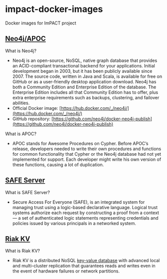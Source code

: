 # impact-docker-images

Docker images for ImPACT project


## [Neo4j/APOC](neo4j)

What is Neo4j?

- Neo4j is an open-source, NoSQL, native graph database that provides an ACID-compliant transactional backend for your applications. Initial development began in 2003, but it has been publicly available since 2007. The source code, written in Java and Scala, is available for free on GitHub or as a user-friendly desktop application download. Neo4j has both a Community Edition and Enterprise Edition of the database. The Enterprise Edition includes all that Community Edition has to offer, plus extra enterprise requirements such as backups, clustering, and failover abilities.
- Official Docker image: [https://hub.docker.com/_/neo4j/](https://hub.docker.com/_/neo4j/)
- GitHub repository: [https://github.com/neo4j/docker-neo4j-publish](https://github.com/neo4j/docker-neo4j-publish)

What is APOC?

- APOC stands for Awesome Procedures on Cypher. Before APOC’s release, developers needed to write their own procedures and functions for common functionality that Cypher or the Neo4j database had not yet implemented for support. Each developer might write his own version of these functions, causing a lot of duplication.

## [SAFE Server](safe-server)

What is SAFE Server?

- Secure Access For Everyone (SAFE), is an integrated system for managing trust using a logic-based declarative language. Logical trust systems authorize each request by constructing a proof from a context — a set of authenticated logic statements representing credentials and policies issued by various principals in a networked system.

## [Riak KV](riak-for-safe)

What is Riak KV?

- Riak KV is a distributed NoSQL [key-value database](https://riak.com/resources/key-value-databases/index.html?p=12513.html) with advanced local and multi-cluster replication that guarantees reads and writes even in the event of hardware failures or network partitions.
